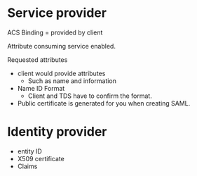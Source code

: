 
# Service provider

ACS Binding = provided by client

Attribute consuming service enabled.

Requested attributes
- client would provide attributes
	- Such as name and information
- Name ID Format
	- Client and TDS have to confirm the format.
- Public certificate is generated for you when creating SAML.

# Identity provider

- entity ID
- X509 certificate
- Claims